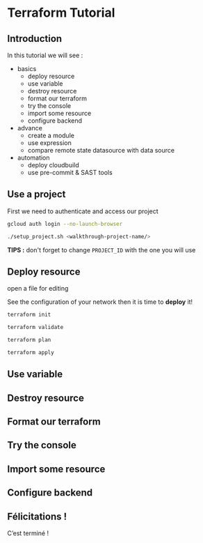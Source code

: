 # Terraform Tutorial
## Introduction
In this tutorial we will see :
- basics
    - deploy resource
    - use variable
    - destroy resource
    - format our terraform
    - try the console
    - import some resource
    - configure backend
- advance
    - create a module
    - use expression
    - compare remote state datasource with data source
- automation    
    - deploy cloudbuild
    - use pre-commit & SAST tools

## Use a project

<walkthrough-project-setup></walkthrough-project-setup>

First we need to authenticate and access our project
```bash
gcloud auth login --no-launch-browser
```

```bash
./setup_project.sh <walkthrough-project-name/>
```
**TIPS :** don't forget to change `PROJECT_ID` with the one you will use
## Deploy resource

<walkthrough-editor-open-file
    filePath="cloudshell_open/terraform-tuto/basic/main.tf">
    open a file for editing
</walkthrough-editor-open-file>

See the configuration of your network then it is time to **deploy** it!

```bash
terraform init
```

```bash
terraform validate
```

```bash
terraform plan
```

```bash
terraform apply
```

## Use variable
## Destroy resource
## Format our terraform
## Try the console
## Import some resource
## Configure backend

## Félicitations !

<walkthrough-conclusion-trophy></walkthrough-conclusion-trophy>

C’est terminé !